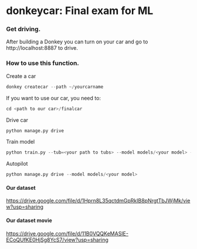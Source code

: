 # donkeycar: Final exam for ML

### Get driving.
After building a Donkey you can turn on your car and go to http://localhost:8887 to drive.

### How to use this function.
Create a car
```python
donkey createcar --path ~/yourcarname
```
If you want to use our car, you need to:
```python
cd <path to our car>/finalcar
```
Drive car
```python
python manage.py drive
```
Train model
```python
python train.py --tub=<your path to tubs> --model models/<your model> --type=(linear/categorical/inferred/imu/memory/behavior/localizer/rnn/3d)
```
Autopilot
```python
python manage.py drive --model models/<your model>
```
#### Our dataset
https://drive.google.com/file/d/1Hprn8L35qctdmGpRkIB8pNrgtTbJWjMk/view?usp=sharing

#### Our dataset movie
https://drive.google.com/file/d/11B0VQQKeMASIE-ECoQUfKE0HjSg8YcS7/view?usp=sharing

